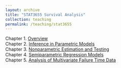 ```yaml
---
layout: archive
title: "STAT3655 Survival Analysis"
collection: teaching
permalink: /teaching/stat3655
---
```


Chapter 1. [Overview](/files/stat3655-slides/Ch1.pdf)<br>
Chapter 2. [Inference in Parametric Models](/files/stat3655-slides/Ch2.pdf)<br>
Chapter 3. [Nonparametric Estimation and Testing](/files/stat3655-slides/Ch3.pdf)<br>
Chapter 4. [Semiparametric Regression Models](/files/stat3655-slides/Ch4.pdf)<br>
Chapter 5. [Analysis of Multivariate Failure Time Data](/files/stat3655-slides/Ch5.pdf)<br>
